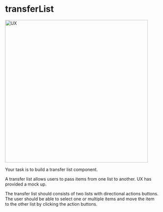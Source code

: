 # transferList

<img width="466" alt="UX" src="https://github.com/deepak-singh19/transferList/assets/48211820/7db6e8c2-de79-4cce-8b92-b294e918a5a9">

Your task is to build a transfer list component.

A transfer list allows users to pass items from one list to another.
UX has provided a mock up.

The transfer list should consists of two lists with directional actions buttons.
The user should be able to select one or multiple items and move the item 
to the other list by clicking the action buttons.


